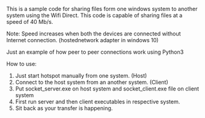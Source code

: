 
This is a sample code for sharing files form one windows system to another system using the Wifi Direct.
This code is capable of sharing files at a speed of 40 Mb/s.

Note: Speed increases when both the devices are connected without Internet connection. (hostednetwork adapter in windows 10)

Just an example of how peer to peer connections work using Python3

How to use:
1. Just start hotspot manually from one system. (Host)
2. Connect to the host system from an another system. (Client)
3. Put socket_server.exe on host system and socket_client.exe file on client system
4. First run server and then client executables in respective system.
5. Sit back as your transfer is happening.

